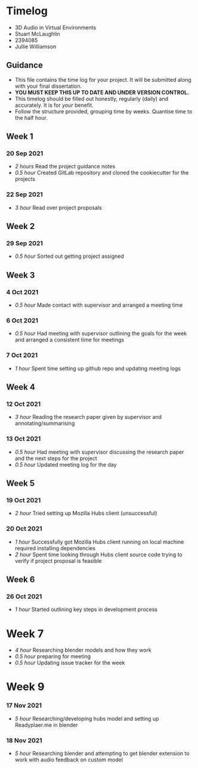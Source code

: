 # Timelog

* 3D Audio in Virtual Environments
* Stuart McLaughlin
* 2394085
* Jullie Williamson

## Guidance

* This file contains the time log for your project. It will be submitted along with your final dissertation.
* **YOU MUST KEEP THIS UP TO DATE AND UNDER VERSION CONTROL.**
* This timelog should be filled out honestly, regularly (daily) and accurately. It is for *your* benefit.
* Follow the structure provided, grouping time by weeks.  Quantise time to the half hour.

## Week 1

### 20 Sep 2021

* *2 hours* Read the project guidance notes
* *0.5 hour* Created GitLab repository and cloned the cookiecutter for the projects

### 22 Sep 2021
* *3 hour* Read over project proposals

## Week 2

### 29 Sep 2021

* *0.5 hour* Sorted out getting project assigned

## Week 3

### 4 Oct 2021
* *0.5 hour* Made contact with supervisor and arranged a meeting time

### 6 Oct 2021
* *0.5 hour* Had meeting with supervisor outlining the goals for the week and arranged a consistent time for meetings

### 7 Oct 2021
* *1 hour* Spent time setting up github repo and updating meeting logs

## Week 4

### 12 Oct 2021
* *3 hour* Reading the research paper given by supervisor and annotating/summarising

### 13 Oct 2021
* *0.5 hour* Had meeting with supervisor discussing the research paper and the next steps for the project
* *0.5 hour* Updated meeting log for the day

## Week 5

### 19 Oct 2021
* *2 hour* Tried setting up Mozilla Hubs client (unsuccessful)

### 20 Oct 2021 
* *1 hour* Successfully got Mozilla Hubs client running on local machine required installing dependencies
* *2 hour* Spent time looking through Hubs client source code trying to verify if project proposal is feasible

## Week 6

### 26 Oct 2021
* *1 hour* Started outlining key steps in development process

# Week 7
* *4 hour* Researching blender models and how they work
* *0.5 hour* preparing for meeting
* *0.5 hour* Updating issue tracker for the week

# Week 9 

### 17 Nov 2021
* *5 hour* Researching/developing hubs model and setting up Readyplaer.me in blender

### 18 Nov 2021
* *5 hour* Researching blender and attempting to get blender extension to work with audio feedback on custom model
